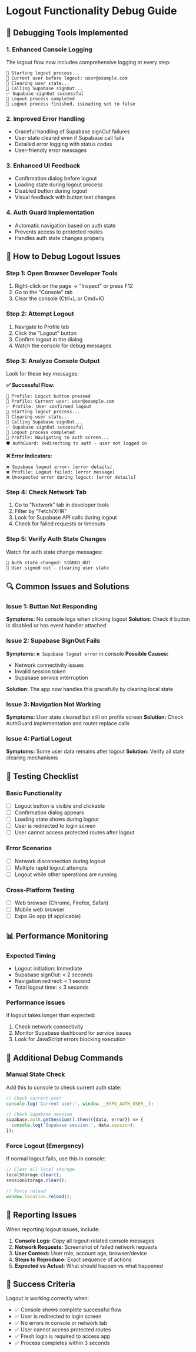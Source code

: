 # Logout Functionality Debug Guide

## 🔧 Debugging Tools Implemented

### 1. Enhanced Console Logging
The logout flow now includes comprehensive logging at every step:

```
🚪 Starting logout process...
👤 Current user before logout: user@example.com
🧹 Clearing user state...
📡 Calling Supabase signOut...
✅ Supabase signOut successful
🎉 Logout process completed
🏁 Logout process finished, isLoading set to false
```

### 2. Improved Error Handling
- Graceful handling of Supabase signOut failures
- User state cleared even if Supabase call fails
- Detailed error logging with status codes
- User-friendly error messages

### 3. Enhanced UI Feedback
- Confirmation dialog before logout
- Loading state during logout process
- Disabled button during logout
- Visual feedback with button text changes

### 4. Auth Guard Implementation
- Automatic navigation based on auth state
- Prevents access to protected routes
- Handles auth state changes properly

## 🐛 How to Debug Logout Issues

### Step 1: Open Browser Developer Tools
1. Right-click on the page → "Inspect" or press F12
2. Go to the "Console" tab
3. Clear the console (Ctrl+L or Cmd+K)

### Step 2: Attempt Logout
1. Navigate to Profile tab
2. Click the "Logout" button
3. Confirm logout in the dialog
4. Watch the console for debug messages

### Step 3: Analyze Console Output
Look for these key messages:

**✅ Successful Flow:**
```
🚪 Profile: Logout button pressed
👤 Profile: Current user: user@example.com
✅ Profile: User confirmed logout
🚪 Starting logout process...
🧹 Clearing user state...
📡 Calling Supabase signOut...
✅ Supabase signOut successful
🎉 Logout process completed
🧭 Profile: Navigating to auth screen...
🛡️ AuthGuard: Redirecting to auth - user not logged in
```

**❌ Error Indicators:**
```
❌ Supabase logout error: [error details]
❌ Profile: Logout failed: [error message]
❌ Unexpected error during logout: [error details]
```

### Step 4: Check Network Tab
1. Go to "Network" tab in developer tools
2. Filter by "Fetch/XHR"
3. Look for Supabase API calls during logout
4. Check for failed requests or timeouts

### Step 5: Verify Auth State Changes
Watch for auth state change messages:
```
🔄 Auth state changed: SIGNED_OUT
🚪 User signed out - clearing user state
```

## 🔍 Common Issues and Solutions

### Issue 1: Button Not Responding
**Symptoms:** No console logs when clicking logout
**Solution:** Check if button is disabled or has event handler attached

### Issue 2: Supabase SignOut Fails
**Symptoms:** `❌ Supabase logout error` in console
**Possible Causes:**
- Network connectivity issues
- Invalid session token
- Supabase service interruption

**Solution:** The app now handles this gracefully by clearing local state

### Issue 3: Navigation Not Working
**Symptoms:** User state cleared but still on profile screen
**Solution:** Check AuthGuard implementation and router.replace calls

### Issue 4: Partial Logout
**Symptoms:** Some user data remains after logout
**Solution:** Verify all state clearing mechanisms

## 🧪 Testing Checklist

### Basic Functionality
- [ ] Logout button is visible and clickable
- [ ] Confirmation dialog appears
- [ ] Loading state shows during logout
- [ ] User is redirected to login screen
- [ ] User cannot access protected routes after logout

### Error Scenarios
- [ ] Network disconnection during logout
- [ ] Multiple rapid logout attempts
- [ ] Logout while other operations are running

### Cross-Platform Testing
- [ ] Web browser (Chrome, Firefox, Safari)
- [ ] Mobile web browser
- [ ] Expo Go app (if applicable)

## 📊 Performance Monitoring

### Expected Timing
- Logout initiation: Immediate
- Supabase signOut: < 2 seconds
- Navigation redirect: < 1 second
- Total logout time: < 3 seconds

### Performance Issues
If logout takes longer than expected:
1. Check network connectivity
2. Monitor Supabase dashboard for service issues
3. Look for JavaScript errors blocking execution

## 🔧 Additional Debug Commands

### Manual State Check
Add this to console to check current auth state:
```javascript
// Check current user
console.log('Current user:', window.__EXPO_AUTH_USER__);

// Check Supabase session
supabase.auth.getSession().then(({data, error}) => {
  console.log('Supabase session:', data.session);
});
```

### Force Logout (Emergency)
If normal logout fails, use this in console:
```javascript
// Clear all local storage
localStorage.clear();
sessionStorage.clear();

// Force reload
window.location.reload();
```

## 📝 Reporting Issues

When reporting logout issues, include:

1. **Console Logs:** Copy all logout-related console messages
2. **Network Requests:** Screenshot of failed network requests
3. **User Context:** User role, account age, browser/device
4. **Steps to Reproduce:** Exact sequence of actions
5. **Expected vs Actual:** What should happen vs what happened

## 🎯 Success Criteria

Logout is working correctly when:
- ✅ Console shows complete successful flow
- ✅ User is redirected to login screen
- ✅ No errors in console or network tab
- ✅ User cannot access protected routes
- ✅ Fresh login is required to access app
- ✅ Process completes within 3 seconds